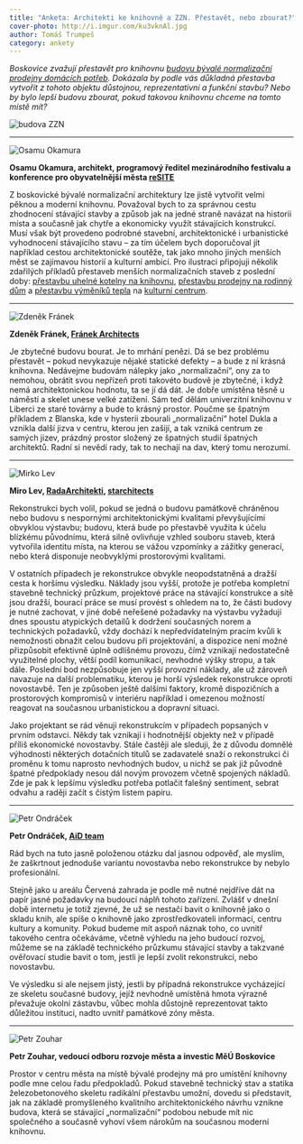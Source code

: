 ```yaml
---
title: "Anketa: Architekti ke knihovně a ZZN. Přestavět, nebo zbourat?"
cover-photo: http://i.imgur.com/ku3vknAl.jpg
author: Tomáš Trumpeš
category: ankety
---
```


*Boskovice zvažují přestavět pro knihovnu [budovu bývalé normalizační prodejny domácích potřeb](/clanky/2016/01/budova-zzn.html). Dokázala by podle vás důkladná přestavba vytvořit z tohoto objektu důstojnou, reprezentativní a funkční stavbu? Nebo by bylo lepší budovu zbourat, pokud takovou knihovnu chceme na tomto místě mít?*

<img src="http://i.imgur.com/BznGzf7.jpg" alt="budova ZZN" class="img-responsive img-popup" data-author="Tomáš Znamenáček">

---

<img src="http://i.imgur.com/YcnlVh9.jpg" class="profile-picture" alt="Osamu Okamura">

**Osamu Okamura, architekt, programový ředitel mezinárodního festivalu a konference pro obyvatelnější města [reSITE](http://resite.cz/cs/)**

Z boskovické bývalé normalizační architektury lze jistě vytvořit velmi pěknou a moderní knihovnu. Považoval bych to za správnou cestu zhodnocení stávající stavby a způsob jak na jedné straně navázat na historii místa a současně jak chytře a ekonomicky využít stávajících konstrukcí. Musí však být provedeno podrobné stavební, architektonické i urbanistické vyhodnocení stávajícího stavu – za tím účelem bych doporučoval jít například cestou architektonické soutěže, tak jako mnoho jiných menších měst se zajímavou historií a kulturní ambicí. Pro ilustraci připojuji několik zdařilých příkladů přestaveb menších normalizačních staveb z poslední doby: [přestavbu uhelné kotelny na knihovnu](https://duha.mzk.cz/clanky/kdyz-se-plni-knihovnicke-sny-knihovnice-jitka-nevesela-jeji-knihovna), [přestavbu prodejny na rodinný dům](http://bydleni.idnes.cz/potrebujete-bydlet-jake-mate-moznosti-dhn-/dum_osobnosti.aspx?c=A040405_214408_dum_stavime_pet) a [přestavbu výměníků tepla](http://www.k13.sk/o-nas/centra/vymenniky-spots/) na [kulturní centrum](http://vymenniky.sk).

---

<img src="http://i.imgur.com/VXQeMtb.jpg" class="profile-picture" alt="Zdeněk Fránek">

**Zdeněk Fránek, [Fránek Architects](http://www.franekarchitects.cz/)**

Je zbytečné budovu bourat. Je to mrhání penězi. Dá se bez problému přestavět – pokud nevykazuje nějaké statické defekty – a bude z ní krásná knihovna. Nedávejme budovám nálepky jako „normalizační“, ony za to nemohou, obrátit svou nepřízeň proti takovéto budově je zbytečné, i když nemá architektonickou hodnotu, ta se jí dá dát. Je dobře umístěna těsně u náměstí a skelet unese velké zatížení. Sám teď dělám univerzitní knihovnu v Liberci ze staré továrny a bude to krásný prostor. Poučme se špatným příkladem z Blanska, kde v hysterii zbourali „normalizační“ hotel Dukla a vznikla další jizva v centru, kterou jen zašijí, a tak vzniká centrum ze samých jizev, prázdný prostor složený ze špatných studií špatných architektů. Radní si nevědí rady, tak to nechají na dav, který tomu nerozumí.

---

<img src="http://i.imgur.com/SkICOkT.jpg" class="profile-picture" alt="Mirko Lev">

**Miro Lev, [RadaArchitekti](http://www.radaarchitekti.cz), [starchitects](http://starchitects.cz/)**

Rekonstrukci bych volil, pokud se jedná o budovu památkově chráněnou nebo budovu s nespornými architektonickými kvalitami převyšujícími obvyklou výstavbu; budovu, která bude po přestavbě využita k účelu blízkému původnímu, která silně ovlivňuje vzhled souboru staveb, která vytvořila identitu místa, na kterou se vážou vzpomínky a zážitky generací, nebo která disponuje neobvyklými prostorovými kvalitami.

V ostatních případech je rekonstrukce obvykle neopodstatněná a dražší cesta k horšímu výsledku. Náklady jsou vyšší, protože je potřeba kompletní stavebně technický průzkum, projektové práce na stávající konstrukce a sítě jsou dražší, bourací práce se musí provést s ohledem na to, že části budovy je nutné zachovat, v jiné době neřešené požadavky na výstavbu vyžadují dnes spoustu atypických detailů k dodržení současných norem a technických požadavků, vždy dochází k nepředvídatelným pracím kvůli k nemožnosti obnažit celou budovu při projektování, a dispozice není možné přizpůsobit efektivně úplně odlišnému provozu, čímž vznikají nedostatečně využitelné plochy, větší podíl komunikací, nevhodné výšky stropu, a tak dále. Poslední bod nezpůsobuje jen vyšší provozní náklady, ale už zároveň navazuje na další problematiku, kterou je horší výsledek rekonstrukce oproti novostavbě. Ten je způsoben ještě dalšími faktory, kromě dispozičních a prostorových kompromisů v interiéru například i omezenou možností reagovat na současnou urbanistickou a dopravní situaci. 

Jako projektant se rád věnuji rekonstrukcím v případech popsaných v prvním odstavci. Někdy tak vznikají i hodnotnější objekty než v případě příliš ekonomické novostavby. Stále častěji ale sleduji, že z důvodu domnělé výhodnosti některých dotačních titulů se zadavatelé snaží o rekonstrukci či proměnu k tomu naprosto nevhodných budov, u nichž se pak již původně špatné předpoklady nesou dál novým provozem včetně spojených nákladů. Zde je pak k lepšímu výsledku potřeba potlačit falešný sentiment, sebrat odvahu a raději začít s čistým listem papíru. 

---

<img src="http://i.imgur.com/wO4wXRi.jpg" class="profile-picture" alt="Petr Ondráček">

**Petr Ondráček, [AiD team](http://www.aid.as./)**

Rád bych na tuto jasně položenou otázku dal jasnou odpověď, ale myslím, že zaškrtnout jednoduše variantu novostavba nebo rekonstrukce by nebylo profesionální.

Stejně jako u areálu Červená zahrada je podle mě nutné nejdříve dát na papír jasné požadavky na budoucí náplň tohoto zařízení. Zvlášť v dnešní době internetu je totiž zjevné, že už se nestačí bavit o knihovně jako o skladu knih, ale spíše o knihovně jako zprostředkovateli informací, centru kultury a komunity. Pokud budeme mít aspoň náznak toho, co uvnitř takového centra očekáváme, včetně výhledu na jeho budoucí rozvoj, můžeme se na základě technického průzkumu stávající stavby a takzvané ověřovací studie bavit o tom, jestli je lepší zvolit rekonstrukci, nebo novostavbu.

Ve výsledku si ale nejsem jistý, jestli by případná rekonstrukce vycházející ze skeletu současné budovy, jejíž nevhodně umístěná hmota výrazně převažuje okolní zástavbu, vůbec mohla důstojně reprezentovat takto důležitou instituci, nadto uvnitř památkové zóny města.

---

<img src="http://i.imgur.com/iePyoeG.jpg" class="profile-picture" alt="Petr Zouhar">

**Petr Zouhar, vedoucí odboru rozvoje města a investic MěÚ Boskovice**

Prostor v centru města na místě bývalé prodejny má pro umístění knihovny podle mne celou řadu předpokladů. Pokud stavebně technický stav a statika železobetonového skeletu radikální přestavbu umožní, dovedu si představit, jak na základě promyšleného kvalitního architektonického návrhu vznikne budova, která se stávající „normalizační“ podobou nebude mít nic společného a současně vyhoví všem nárokům na současnou moderní knihovnu. 

